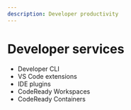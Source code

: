 ```yaml
---
description: Developer productivity
---
```


# Developer services

* Developer CLI
* VS Code extensions
* IDE plugins
* CodeReady Workspaces
* CodeReady Containers
